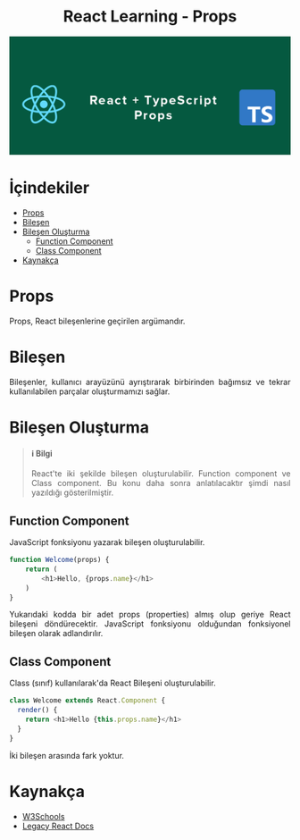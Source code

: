 <h1 align="center">React Learning - Props</h1>

![Props Social Media Image](../image/props.png)

# İçindekiler
- [Props](#props)
- [Bileşen](#bileşen)
- [Bileşen Oluşturma](#bileşen-oluşturma)
  - [Function Component](#function-component)
  - [Class Component](#class-component)
- [Kaynakça](#kaynakça)

# Props
<p style="text-align: justify;">
Props, React bileşenlerine geçirilen argümandır.</p>

# Bileşen
<p style="text-align: justify">Bileşenler, kullanıcı arayüzünü ayrıştırarak birbirinden bağımsız ve tekrar kullanılabilen parçalar oluşturmamızı sağlar.</p>

# Bileşen Oluşturma
<blockquote style="text-align: justify">
<h4>ℹ️ <b>Bilgi</b></h4>
<p>React'te iki şekilde bileşen oluşturulabilir. Function component ve Class component. Bu konu daha sonra anlatılacaktır şimdi nasıl yazıldığı gösterilmiştir.</p>
</blockquote>

## Function Component
<p style="text-align: justify">JavaScript fonksiyonu yazarak bileşen oluşturulabilir.</p>

````js
function Welcome(props) {
    return (
        <h1>Hello, {props.name}</h1>
    )
}
````

<p style="text-align: justify">Yukarıdaki kodda bir adet props (properties) almış olup geriye React bileşeni döndürecektir. JavaScript fonksiyonu olduğundan fonksiyonel bileşen olarak adlandırılır.</p>

## Class Component

<p style="text-align: justify">Class (sınıf) kullanılarak'da React Bileşeni oluşturulabilir.</p>

````js
class Welcome extends React.Component {
  render() {
    return <h1>Hello {this.props.name}</h1>
  }
}
````

<p style="text-align: justify">İki bileşen arasında fark yoktur.</p>

# Kaynakça
- [W3Schools](https://www.w3schools.com/react/react_props.asp)
- [Legacy React Docs](https://legacy.reactjs.org/docs/components-and-props.html)